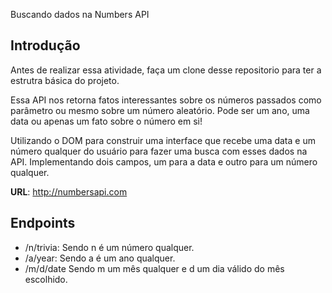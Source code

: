 Buscando dados na Numbers API
## Introdução
Antes de realizar essa atividade, faça um clone desse repositorio para ter a estrutra básica do projeto.

Essa API nos retorna fatos interessantes sobre os números passados como parâmetro ou mesmo sobre um número aleatório. Pode ser um ano, uma data ou apenas um fato sobre o número em si!

Utilizando o DOM para construir uma interface que recebe uma data e um número qualquer do usuário para fazer uma busca com esses dados na API. Implementando dois campos,
 um para a data e outro para um número qualquer. 
 
**URL**: http://numbersapi.com
## Endpoints
- /n/trivia: Sendo n é um número qualquer.
- /a/year: Sendo a é um ano qualquer.
- /m/d/date Sendo m um mês qualquer e d um dia válido do mês escolhido.

